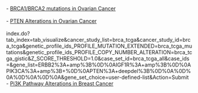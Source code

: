 <p>
- <a href="index.do?Action=Submit&genetic_profile_ids_PROFILE_MUTATION_EXTENDED=ov_tcga_mutations&data_priority=0&case_set_id=ov_tcga_3way_complete&Z_SCORE_THRESHOLD=2.0&cancer_study_list=ov_tcga&cancer_study_id=ov_tcga&RPPA_SCORE_THRESHOLD=2.0&gene_list=BRCA1+BRCA2&tab_index=tab_visualize&gene_set_choice=user-defined-list&">BRCA1/BRCA2 mutations in Ovarian Cancer</a>
<br><br>
- <a href="index.do?genetic_profile_ids_PROFILE_MUTATION_EXTENDED=ov_tcga_mutations&Z_SCORE_THRESHOLD=1.0&gene_list=PTEN%3A+Deepdel+MUT%3B&tab_index=tab_visualize&genetic_profile_ids_PROFILE_COPY_NUMBER_ALTERATION=ov_tcga_gistic&Action=Submit&data_priority=0&case_set_id=ov_tcga_3way_complete&cancer_study_list=ov_tcga&cancer_study_id=ov_tcga&RPPA_SCORE_THRESHOLD=2.0&gene_set_choice=user-defined-list&">PTEN Alterations in Ovarian Cancer</a>
<br><br>index.do?tab_index=tab_visualize&cancer_study_list=brca_tcga&cancer_study_id=brca_tcga&genetic_profile_ids_PROFILE_MUTATION_EXTENDED=brca_tcga_mutations&genetic_profile_ids_PROFILE_COPY_NUMBER_ALTERATION=brca_tcga_gistic&Z_SCORE_THRESHOLD=1.0&case_set_id=brca_tcga_all&case_ids=&gene_list=ERBB2%3A+amp%3B%0D%0AIGF1R%3A+amp%3B%0D%0APIK3CA%3A+amp%3B+%0D%0APTEN%3A+deepdel%3B%0D%0A%0D%0A%0D%0A%0D%0A&gene_set_choice=user-defined-list&Action=Submit
- <a href="">Pi3K Pathway Alterations in Breast Cancer</a>
</p>
